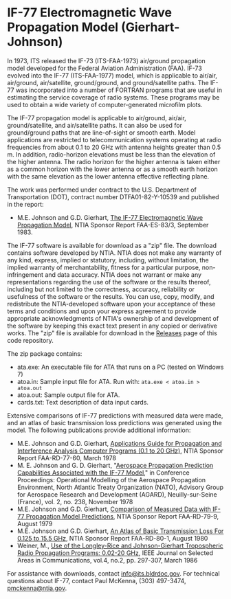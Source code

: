 # IF-77 Electromagnetic Wave Propagation Model (Gierhart-Johnson)

In 1973, ITS released the IF-73 (ITS-FAA-1973) air/ground propagation model developed for the Federal Aviation Administration (FAA). IF-73 evolved into the IF-77 (ITS-FAA-1977) model, which is applicable to air/air, air/ground, air/satellite, ground/ground, and ground/satellite paths. The IF-77 was incorporated into a number of FORTRAN programs that are useful in estimating the service coverage of radio systems. These programs may be used to obtain a wide variety of computer-generated microfilm plots.

The IF-77 propagation model is applicable to air/ground, air/air, ground/satellite, and air/satellite paths. It can also be used for ground/ground paths that are line-of-sight or smooth earth. Model applications are restricted to telecommunication systems operating at radio frequencies from about 0.1 to 20 GHz with antenna heights greater than 0.5 m. In addition, radio-horizon elevations must be less than the elevation of the higher antenna. The radio horizon for the higher antenna is taken either as a common horizon with the lower antenna or as a smooth earth horizon with the same elevation as the lower antenna effective reflecting plane.

The work was performed under contract to the U.S. Department of Transportation (DOT), contract number DTFA01-82-Y-10539 and published in the report:

* M.E. Johnson and G.D. Gierhart, [The IF-77 Electromagnetic Wave Propagation Model](https://www.its.bldrdoc.gov/publications/details.aspx?pub=2524), NTIA Sponsor Report FAA-ES-83/3, September 1983.

The IF-77 software is available for download as a "zip" file. The download contains software developed by NTIA. NTIA does not make any warranty of any kind, express, implied or statutory, including, without limitation, the implied warranty of merchantability, fitness for a particular purpose, non-infringement and data accuracy. NTIA does not warrant or make any representations regarding the use of the software or the results thereof, including but not limited to the correctness, accuracy, reliability or usefulness of the software or the results. You can use, copy, modify, and redistribute the NTIA-developed software upon your acceptance of these terms and conditions and upon your express agreement to provide appropriate acknowledgments of NTIA's ownership of and development of the software by keeping this exact text present in any copied or derivative works. The "zip" file is available for download in the [Releases](https://github.com/NTIA/if77-legacy/releases) page of this code repository.

The zip package contains:

* ata.exe: An executable file for ATA that runs on a PC (tested on Windows 7)
* atoa.in: Sample input file for ATA. Run with: `ata.exe < atoa.in > atoa.out`
* atoa.out: Sample output file for ATA.
* cards.txt: Text description of data input cards.

Extensive comparisons of IF-77 predictions with measured data were made, and an atlas of basic transmission loss predictions was generated using the model. The following publications provide additional information:

* M.E. Johnson and G.D. Gierhart, [Applications Guide for Propagation and Interference Analysis Computer Programs (0.1 to 20 GHz)](https://www.its.bldrdoc.gov/publications/2516.aspx), NTIA Sponsor Report FAA-RD-77-60, March 1978
* M. E. Johnson and G. D. Gierhart, "[Aerospace Propagation Prediction Capabilities Associated with the IF-77 Model](https://www.its.bldrdoc.gov/publications/2683.aspx)," in Conference Proceedings: Operational Modelling of the Aerospace Propagation Environment, North Atlantic Treaty Organization (NATO), Advisory Group for Aerospace Research and Development (AGARD), Neuilly-sur-Seine (France), vol. 2, no. 238, November 1978
* M.E. Johnson and G.D. Gierhart, [Comparison of Measured Data with IF-77 Propagation Model Predictions](https://www.its.bldrdoc.gov/publications/2518.aspx), NTIA Sponsor Report FAA-RD-79-9, August 1979
* M.E. Johnson and G.D. Gierhart, [An Atlas of Basic Transmission Loss For 0.125 to 15.5 GHz](https://www.its.bldrdoc.gov/publications/2520.aspx), NTIA Sponsor Report FAA-RD-80-1, August 1980
* Weiner, M., [Use of the Longley-Rice and Johnson-Gierhart Tropospheric Radio Propagation Programs: 0.02-20 GHz](https://www.its.bldrdoc.gov/media/35805/Weiner.UseL-R&J-G.pdf), IEEE Journal on Selected Areas in Communications, vol.4, no.2, pp. 297-307, March 1986

For assistance with downloads, contact info@its.bldrdoc.gov. For technical questions about IF-77, contact Paul McKenna, (303) 497-3474, pmckenna@ntia.gov.
